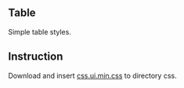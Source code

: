 ## Table

Simple table styles.

## Instruction

Download and insert [css.ui.min.css](https://github.com/css-ui/cssui) to directory css.
